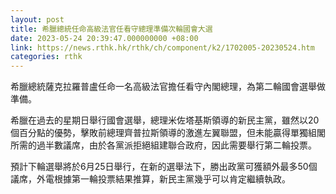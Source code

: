 ```yaml
---
layout: post
title: 希臘總統任命高級法官任看守總理準備次輪國會大選
date: 2023-05-24 20:39:47.000000000 +08:00
link: https://news.rthk.hk/rthk/ch/component/k2/1702005-20230524.htm
categories: rthk
---
```


希臘總統薩克拉羅普盧任命一名高級法官擔任看守內閣總理，為第二輪國會選舉做準備。

希臘在過去的星期日舉行國會選舉，總理米佐塔基斯領導的新民主黨，雖然以20個百分點的優勢，擊敗前總理齊普拉斯領導的激進左翼聯盟，但未能贏得單獨組閣所需的過半數議席，由於各黨派拒絕組建聯合政府，因此需要舉行第二輪投票。

預計下輪選舉將於6月25日舉行，在新的選舉法下，勝出政黨可獲額外最多50個議席，外電根據第一輪投票結果推算，新民主黨幾乎可以肯定繼續執政。
